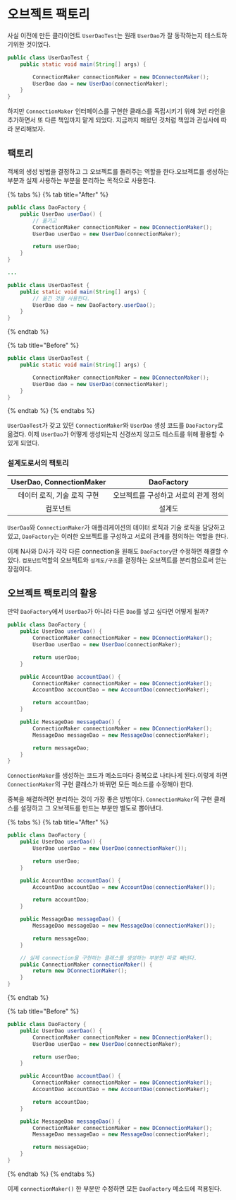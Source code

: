 # 오브젝트 팩토리

사실 이전에 만든 클라이언트 `UserDaoTest`는 원래 `UserDao`가 잘 동작하는지 테스트하기위한 것이었다.

```java
public class UserDaoTest {
    public static void main(String[] args) {

        ConnectionMaker connectionMaker = new DConnectonMaker();
        UserDao dao = new UserDao(connectionMaker);
    }
}
```

하지만 `ConnectionMaker` 인터페이스를 구현한 클래스를 독립시키기 위해 3번 라인을 추가하면서 또 다른 책임까지 맡게 되었다. 지금까지 해왔던 것처럼 책임과 관심사에 따라 분리해보자.

## 팩토리

객체의 생성 방법을 결정하고 그 오브젝트를 돌려주는 역할을 한다.오브젝트를 생성하는 부분과 실제 사용하는 부분을 분리하는 목적으로 사용한다.

{% tabs %}
{% tab title="After" %}
```java
public class DaoFactory {
    public UserDao userDao() {
        // 옮기고
        ConnectionMaker connectionMaker = new DConnectionMaker();
        UserDao userDao = new UserDao(connectionMaker);

        return userDao;
    }
}

...

public class UserDaoTest {
    public static void main(String[] args) {
        // 옮긴 것을 사용한다.
        UserDao dao = new DaoFactory.userDao();
    }
}
```
{% endtab %}

{% tab title="Before" %}
```java
public class UserDaoTest {
    public static void main(String[] args) {

        ConnectionMaker connectionMaker = new DConnectonMaker();
        UserDao dao = new UserDao(connectionMaker);
    }
}
```
{% endtab %}
{% endtabs %}

`UserDaoTest`가 갖고 있던 `ConnectionMaker`와 `UserDao` 생성 코드를 `DaoFactory`로 옮겼다. 이제 `UserDao`가 어떻게 생성되는지 신경쓰지 않고도 테스트를 위해 활용할 수있게 되었다.

### 설계도로서의 팩토리

| UserDao, ConnectionMaker | DaoFactory |
| :---: | :---: |
| 데이터 로직, 기술 로직 구현 | 오브젝트를 구성하고 서로의 관계 정의 |
| 컴포넌트 | 설계도 |

`UserDao`와 `ConnectionMaker`가 애플리케이션의 데이터 로직과 기술 로직을 담당하고 있고, `DaoFactory`는 이러한 오브젝트를 구성하고 서로의 관계를 정의하는 역할을 한다.

이제 N사와 D사가 각각 다른 connection을 원해도 `DaoFactory`만 수정하면 해결할 수 있다. `컴포넌트`역할의 오브젝트와 `설계도/구조`를 결정하는 오브젝트를 분리함으로써 얻는 장점이다.

## 오브젝트 팩토리의 활용

만약 `DaoFactory`에서 `UserDao`가 아니라 다른 `Dao`를 넣고 싶다면 어떻게 될까?

```java
public class DaoFactory {
    public UserDao userDao() {
        ConnectionMaker connectionMaker = new DConnectionMaker();
        UserDao userDao = new UserDao(connectionMaker);

        return userDao;
    }

    public AccountDao accountDao() {
        ConnectionMaker connectionMaker = new DConnectionMaker();
        AccountDao accountDao = new AccountDao(connectionMaker);

        return accountDao;
    }

    public MessageDao messageDao() {
        ConnectionMaker connectionMaker = new DConnectionMaker();
        MessageDao messageDao = new MessageDao(connectionMaker);

        return messageDao;
    }
}
```

`ConnectionMaker`를 생성하는 코드가 메소드마다 중복으로 나타나게 된다.이렇게 하면 `ConnectionMaker`의 구현 클래스가 바뀌면 모든 메소드를 수정해야 한다.

중복을 해결하려면 분리하는 것이 가장 좋은 방법이다. `ConnectionMaker`의 구현 클래스를 설정하고 그 오브젝트를 만드는 부분만 별도로 뽑아낸다.

{% tabs %}
{% tab title="After" %}
```java
public class DaoFactory {
    public UserDao userDao() {
        UserDao userDao = new UserDao(connectionMaker());

        return userDao;
    }

    public AccountDao accountDao() {
        AccountDao accountDao = new AccountDao(connectionMaker());

        return accountDao;
    }

    public MessageDao messageDao() {
        MessageDao messageDao = new MessageDao(connectionMaker());

        return messageDao;
    }

    // 실제 connection을 구현하는 클래스를 생성하는 부분만 따로 빼낸다.
    public ConnectionMaker connectionMaker() {
        return new DConnectionMaker();
    }
}
```
{% endtab %}

{% tab title="Before" %}
```java
public class DaoFactory {
    public UserDao userDao() {
        ConnectionMaker connectionMaker = new DConnectionMaker();
        UserDao userDao = new UserDao(connectionMaker);

        return userDao;
    }

    public AccountDao accountDao() {
        ConnectionMaker connectionMaker = new DConnectionMaker();
        AccountDao accountDao = new AccountDao(connectionMaker);

        return accountDao;
    }

    public MessageDao messageDao() {
        ConnectionMaker connectionMaker = new DConnectionMaker();
        MessageDao messageDao = new MessageDao(connectionMaker);

        return messageDao;
    }
}
```
{% endtab %}
{% endtabs %}

이제 `connectionMaker()` 한 부분만 수정하면 모든 `DaoFactory` 메소드에 적용된다.

